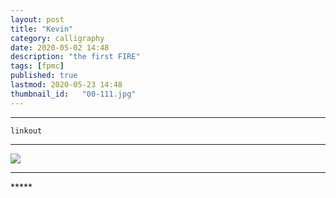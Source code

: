 ```yaml
---
layout: post
title: "Kevin"
category: calligraphy
date: 2020-05-02 14:48
description: "the first FIRE"
tags: [fpmc]
published: true
lastmod: 2020-05-23 14:48
thumbnail_id:	"00-111.jpg"
---
```


*****

`linkout`

*****

<img src="{{ site.url }}/assets/img/ca27.jpg" />


*****
<div class="fpmc-nav">


</div>
*****

